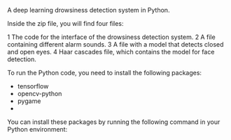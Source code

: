 A deep learning drowsiness detection system in Python.

Inside the zip file, you will find four files:

1 The code for the interface of the drowsiness detection system.
2 A file containing different alarm sounds.
3 A file with a model that detects closed and open eyes.
4 Haar cascades file, which contains the model for face detection.

To run the Python code, you need to install the following packages:

- tensorflow
- opencv-python
- pygame
- 
You can install these packages by running the following command in your Python environment:
